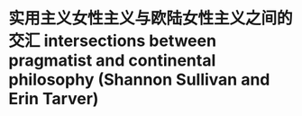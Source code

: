 # 实用主义女性主义与欧陆女性主义之间的交汇 intersections between pragmatist and continental philosophy (Shannon Sullivan and Erin Tarver)

